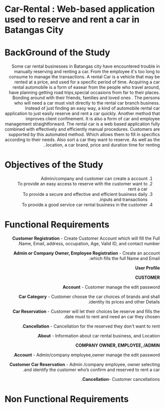 #  Car-Rental : Web-based application used to reserve and rent a car in Batangas City


# BackGround of the Study

<div dir="rtl">
  

  
<space>Some car rental  businesses in Batangas city have encountered trouble in  manually  reserving and renting a car. From the employee it's too long to consume to manage the transactions. 
A  rental Car is  a vehicle that may be rented at a price, and used for a specific period of time.
Acquiring a car rental automobile is a  form of easear from the people who travel around, have planning getting road trips,special occasions from far to their places. Bonding around with their friends, families and loved  ones . The persons who will need a car must visit directly to the rental car branch business. Instead of just finding an easy way, a kind of automobile rental car application to just easily reserve and rent a car quickly. Another method that  improves client confinement. It is also a form of car and  employee management straightforward. 
<space>The rental car is a web based application fully combined with effectively and efficiently manual procedures. Customers are supported by this automated method. Which allows them to fill in specifics according to their needs. Also sort a car they want to reserve. As well as the location, a car brand, price and duration time for renting..


</div>




# Objectives of the Study

<div dir="rtl">
  
1. Admin/company and customer can create a account
2. To provide an easy access to reserve with the customer want to rent a car
3. To provide a secure and effective and efficient business daily inputs and transactions.
4. To provide a good service car rental business in the customer

  </div>








# Functional Requirements

 <div dir="rtl">
 
**Customer Registration**  - Create Customer Account which will fill the Full Name, Email, address, occupation, Age, Valid ID, and contact number.
   
**Admin or Company Owner, Employee Registration** -  Create an account which fills the full Name and Email.
   
**User Profile**

**CUSTOMER**

**Account** - Customer manage the edit password

**Car Category** - Customer choose the car choices of brands and shall identity its prices and other Details. 
   
**Car Reservation** - Customer will let their choices be reserve and fills the date must to rent and need an car they chosen. 
   
**Cancellation** - Cancellation for the reserved they don't want to rent. 
   
**About** - Information about car rental business, and Location.
   

   
   
   
   
**COMPANY OWNER, EMPLOYEE, /ADMIN**

**Account** - Admin/company employee,owner manage the edit password.
   
**Customer Car Reservation**  - Admin /company employee, owner selecting and identify the customer who’s confirm and reserved to rent a car.
   
**Cancellation**- Customer cancellations.


   </DIV>
  
# Non Functional Requirements
















